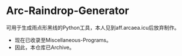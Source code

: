 # Arc-Raindrop-Generator
可用于生成雨点形黑线的Python工具，本人见到aff.arcaea.icu后放弃制作。
- 现在已收录至Miscellaneous-Programs。
- 因此，本仓库已Archive。

